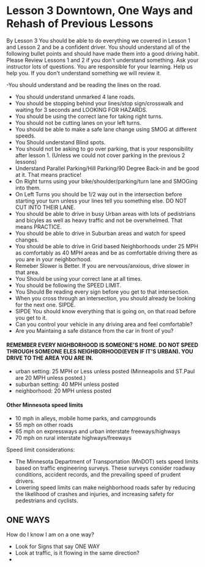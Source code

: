# Lesson 3 Downtown, One Ways and Rehash of Previous Lessons

By Lesson 3 You should be able to do everything we covered in Lesson 1 and Lesson 2 and be a confident driver. You should understand all of the following bullet points and should have made them into a good driving habit. Please Review Lessons 1 and 2 if you don't understand something. Ask your instructor lots of questions.  You are responsible for your learning.  Help us help you.
If you don't understand something we will review it.

-You should understand and be reading the lines on the road.
- You should understand unmarked 4 lane roads.
- You should be stopping behind your lines/stop sign/crosswalk and waiting for 3 seconds and LOOKING FOR HAZARDS.
- You should be using the correct lane for taking right turns.
- You should not be cutting lanes on your left turns.
- You should be able to make a safe lane change using SMOG at different speeds.
- You Should understand Blind spots.
- You should not be asking to go over parking, that is your responsibility after lesson 1. (Unless we could not cover parking in the previous 2 lessons)
- Understand Parallel Parking/Hill Parking/90 Degree Back-in and be good at it. That means practice!
- On Right turns using your bike/shoulder/parking/turn lane and SMOGing into them.
- On Left Turns you should be 1/2 way out in the intersection before starting your turn unless your lines tell you something else. DO NOT CUT INTO THEIR LANE.
- You should be able to drive in busy Urban areas with lots of pedistrians and bicyles as well as heavy traffic and not be overwhelmed.  That means PRACTICE.
- You should be able to drive in Suburban areas and watch for speed changes.
- You should be able to drive in Grid based Neighborhoods under 25 MPH as comfortably as 40 MPH areas and be as comfortable driving there as you are in your neighborhood.
- Remeber Slower is Better. If you are nervous/anxious, drive slower in that area.
- You Should be using your correct lane at all times.
- You should be following the SPEED LIMIT.
- You Should Be reading every sign before you get to that intersection.
- When you cross through an intersection, you should already be looking for the next one.  SIPDE.
- SIPDE You should know everything that is going on, on that road before you get to it.
- Can you control your vehicle in any driving area and feel comfortable?
- Are you Maintaing a safe distance from the car in front of you?
  

#### REMEMBER EVERY NIGHBORHOOD IS SOMEONE'S HOME. DO NOT SPEED THROUGH SOMEONE ELES NEIGHBORHOOD(EVEN IF IT'S URBAN). YOU DRIVE TO THE AREA YOU ARE IN.

  - urban setting: 25 MPH or Less unless posted (Minneapolis and ST.Paul are 20 MPH unless posted.)  
  - suburban setting: 40 MPH unless posted
  - neighborhood: 20 MPH unless posted

#### Other Minnesota speed limits 
- 10 mph in alleys, mobile home parks, and campgrounds
- 55 mph on other roads
- 65 mph on expressways and urban interstate freeways/highways
- 70 mph on rural interstate highways/freeways

Speed limit considerations:
- The Minnesota Department of Transportation (MnDOT) sets speed limits based on traffic engineering surveys. These surveys consider roadway conditions, accident records, and the prevailing speed of prudent drivers. 
- Lowering speed limits can make neighborhood roads safer by reducing the likelihood of crashes and injuries, and increasing safety for pedestrians and cyclists. 

## ONE WAYS

How do I know I am on a one way?  
- Look for Signs that say ONE WAY
- Look at traffic, is it flowing in the same direction?
- 
